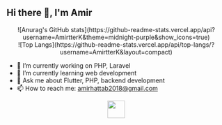 ## Hi there 👋, I'm Amir 
<div align="center">
  ![Anurag's GitHub stats](https://github-readme-stats.vercel.app/api?username=AmirtterK&theme=midnight-purple&show_icons=true)
  <br>
  ![Top Langs](https://github-readme-stats.vercel.app/api/top-langs/?username=AmirtterK&layout=compact)
</div>



- 🔭 I’m currently working on PHP, Laravel  
- 🌱 I’m currently learning web development  
- 💬 Ask me about Flutter, PHP, backend development  
- 📫 How to reach me: amirhattab2018@gmail.com  

<p align="center">
  <a href="https://skillicons.dev">
    <img src="https://skillicons.dev/icons?i=flutter,dart,php,java,arduino,sqlite,c,git,vscode" height="40" />
  </a>
</p>
